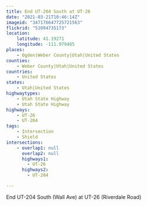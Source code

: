 ```yaml
---
title: End UT-204 South at UT-26
date: "2021-03-21T10:46:14Z"
imageid: "347176647725721563"
flickrid: "51094735173"
location:
    latitude: 41.19271
    longitude: -111.979485
places:
    - Ogden|Weber County|Utah|United States
counties:
    - Weber County|Utah|United States
countries:
    - United States
states:
    - Utah|United States
highwaytypes:
    - Utah State Highway
    - Utah State Highway
highways:
    - UT-26
    - UT-204
tags:
    - Intersection
    - Shield
intersections:
    - overlap1: null
      overlap2: null
      highways1:
        - UT-26
      highways2:
        - UT-204

---
```

End UT-204 South (Wall Ave) at UT-26 (Riverdale Road)